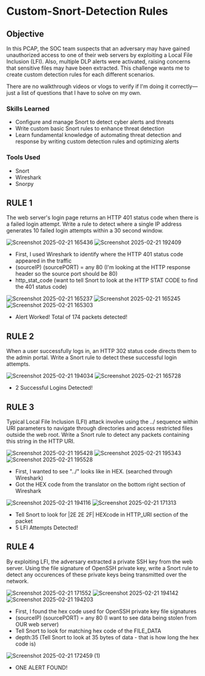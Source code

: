# Custom-Snort-Detection Rules

## Objective
In this PCAP, the SOC team suspects that an adversary may have gained unauthorized access to one of their web servers by exploiting a Local File Inclusion (LFI). Also, multiple DLP alerts were activated, raising concerns that sensitive files may have been extracted. This challenge wants me to create custom detection rules for each different scenarios. 

There are no walkthrough videos or vlogs to verify if I'm doing it correctly—just a list of questions that I have to solve on my own.

### Skills Learned

- Configure and manage Snort to detect cyber alerts and threats
- Write custom basic Snort rules to enhance threat detection
- Learn fundamental knowledge of automating threat detection and response by writing custom detection rules and optimizing alerts

### Tools Used

- Snort
- Wireshark
- Snorpy 

## RULE 1
The web server's login page returns an HTTP 401 status code when there is a failed login attempt. Write a rule to detect where a single IP address generates 10 failed login attempts within a 30 second window.

![Screenshot 2025-02-21 165436](https://github.com/user-attachments/assets/3c5a138e-7e07-4a01-9d40-cd2ab1bdba56)
![Screenshot 2025-02-21 192409](https://github.com/user-attachments/assets/acfc83d4-4ae4-4437-9bbf-59fd3ccc6634)

- First, I used Wireshark to identify where the HTTP 401 status code appeared in the traffic
- (sourceIP) (sourcePORT) = any 80 (I'm looking at the HTTP response header so the source port should be 80)
- http_stat_code (want to tell Snort to look at the HTTP STAT CODE to find the 401 status code)

![Screenshot 2025-02-21 165237](https://github.com/user-attachments/assets/8441d25b-2688-4bd3-bb3f-f72f2b01450d)
![Screenshot 2025-02-21 165245](https://github.com/user-attachments/assets/bb179292-bdb3-42ca-a4a9-80e376fc8cb6)
![Screenshot 2025-02-21 165303](https://github.com/user-attachments/assets/8c0b672f-f9b9-4053-92c6-e066b50ef336)
- Alert Worked! Total of 174 packets detected!

## RULE 2
When a user successfully logs in, an HTTP 302 status code directs them to the admin portal. Write a Snort rule to detect these successful login attempts.

![Screenshot 2025-02-21 194034](https://github.com/user-attachments/assets/dbe8caa8-a222-40e4-a3b4-0058ee9ffb0a)
![Screenshot 2025-02-21 165728](https://github.com/user-attachments/assets/904266f4-b25a-4bba-8851-7dd9c14574a5)
- 2 Successful Logins Detected!

## RULE 3
Typical Local File Inclusion (LFI) attack involve using the ../ sequence within URI parameters to navigate through directories and access restricted files outside the web root. Write a Snort rule to detect any packets containing this string in the HTTP URI.

![Screenshot 2025-02-21 195428](https://github.com/user-attachments/assets/0aa57cdf-699d-45fd-8c0c-dfd1b663bd84)
![Screenshot 2025-02-21 195343](https://github.com/user-attachments/assets/ce021c60-207d-4af3-8a70-a438c317b53c)
![Screenshot 2025-02-21 195528](https://github.com/user-attachments/assets/990a3d46-2c1b-4de3-978d-321396e8bc1b)

- First, I wanted to see "../" looks like in HEX. (searched through Wireshark)
- Got the HEX code from the translator on the bottom right section of Wireshark

![Screenshot 2025-02-21 194116](https://github.com/user-attachments/assets/f490e9f1-873c-4156-af4d-0b9b782b7e44)
![Screenshot 2025-02-21 171313](https://github.com/user-attachments/assets/4b022208-a4ab-44f1-b7dc-0b03dec7abd7)
- Tell Snort to look for |2E 2E 2F| HEXcode in HTTP_URI section of the packet
- 5 LFI Attempts Detected!

## RULE 4 
By exploiting LFI, the adversary extracted a private SSH key from the web server. Using the file signature of OpenSSH private key, write a Snort rule to detect any occurences of these private keys being transmitted over the network.

![Screenshot 2025-02-21 171552](https://github.com/user-attachments/assets/5e10df61-7797-4854-99e8-1c726946f95b)
![Screenshot 2025-02-21 194142](https://github.com/user-attachments/assets/53c0e394-2efc-4a73-b418-52cf182d74a2)
![Screenshot 2025-02-21 194203](https://github.com/user-attachments/assets/65ae12bf-c246-41ef-b5ca-4a3defe61bbb)

- First, I found the hex code used for OpenSSH private key file signatures
- (sourceIP) (sourcePORT) = any 80 (I want to see data being stolen from OUR web server)
- Tell Snort to look for matching hex code of the FILE_DATA
- depth:35 (Tell Snort to look at 35 bytes of data - that is how long the hex code is)

![Screenshot 2025-02-21 172459 (1)](https://github.com/user-attachments/assets/068565ba-7bbd-4730-abb5-41cd461e127b)
- ONE ALERT FOUND!










